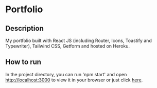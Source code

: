 # Portfolio

## Description

My portfolio built with React JS (including Router, Icons, Toastify and Typewriter), Tailwind CSS, Getform and hosted on Heroku.

## How to run

In the project directory, you can run 'npm start' and open [http://localhost:3000](http://localhost:3000) to view it in your browser or just click [here](https://mariia-io.herokuapp.com).
